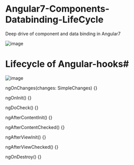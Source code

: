 # Angular7-Components-Databinding-LifeCycle
Deep drive of component and data binding in Angular7

![image](https://user-images.githubusercontent.com/9930400/53233794-386a1400-36b4-11e9-85b1-502afcfe1da0.png)

# Lifecycle of Angular-hooks#


![image](https://user-images.githubusercontent.com/9930400/53487672-2fad7f80-3ab2-11e9-8bf4-fbe40b1ce91c.png)


 ngOnChanges(changes: SimpleChanges) {}

  ngOnInit() {}

  ngDoCheck() {}

  ngAfterContentInit() {}

  ngAfterContentChecked() {}

  ngAfterViewInit() {}

  ngAfterViewChecked() {}

  ngOnDestroy() {}
